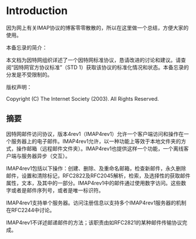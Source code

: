 # Introduction

因为网上有关IMAP协议的博客零零散散的，所以在这里做一个总结，方便大家的使用。


本备忘录的简介：

本文档为因特网组织详述了一个因特网标准协议，恳请改进的讨论和建议。请查阅“因特网官方协议标准”（STD 1）获取该协议的标准化情况和状态。本备忘录的分发是不受限制的。

版权声明：

Copyright (C) The Internet Society (2003). All Rights Reserved.

## 摘要

因特网邮件访问协议，版本4rev1（IMAP4rev1）允许一个客户端访问和操作在一个服务器上的电子邮件。IMAP4rev1允许，以一种功能上等效于本地文件夹的方式，操作邮箱（远程邮件文件夹）。IMAP4rev1也提供这样一个功能，一个离线客户端与服务器异步（交互）。

IMAP4rev1包括以下操作：创建、删除、及重命名邮箱，检查新邮件，永久删除邮件，设置和清除标记，RFC2822及RFC2045解析，检索，及选择性的获取邮件属性，文本，及其中的一部分。IMAP4rev1中的邮件通过使用数字访问。这些数字或者是邮件序列号，或者是唯一标识符。

IMAP4rev1支持单个服务器。访问注册信息以支持多个IMAP4rev1服务器的机制在RFC2244中讨论。

IMAP4rev1不详述邮递邮件的方法；该职责由如RFC2821的某种邮件传输协议完成。